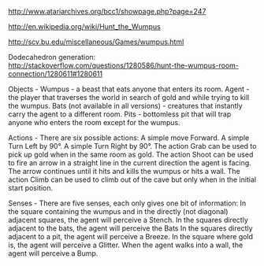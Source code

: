 http://www.atariarchives.org/bcc1/showpage.php?page=247

http://en.wikipedia.org/wiki/Hunt_the_Wumpus

http://scv.bu.edu/miscellaneous/Games/wumpus.html

Dodecahedron generation:
http://stackoverflow.com/questions/1280586/hunt-the-wumpus-room-connection/1280611#1280611




Objects -
  Wumpus - a beast that eats anyone that enters its room.
  Agent - the player that traverses the world in search of gold and while trying to kill the wumpus.
  Bats (not available in all versions) - creatures that instantly carry the agent to a different room.
  Pits - bottomless pit that will trap anyone who enters the room except for the wumpus.

Actions - There are six possible actions:
  A simple move Forward.
  A simple Turn Left by 90°.
  A simple Turn Right by 90°.
  The action Grab can be used to pick up gold when in the same room as gold.
  The action Shoot can be used to fire an arrow in a straight line in the current direction the agent is facing. The arrow continues until it hits and kills the wumpus or hits a wall.
  The action Climb can be used to climb out of the cave but only when in the initial start position.

Senses - There are five senses, each only gives one bit of information:
  In the square containing the wumpus and in the directly (not diagonal) adjacent squares, the agent will perceive a Stench.
  In the squares directly adjacent to the bats, the agent will perceive the Bats
  In the squares directly adjacent to a pit, the agent will perceive a Breeze.
  In the square where gold is, the agent will perceive a Glitter.
  When the agent walks into a wall, the agent will perceive a Bump.

